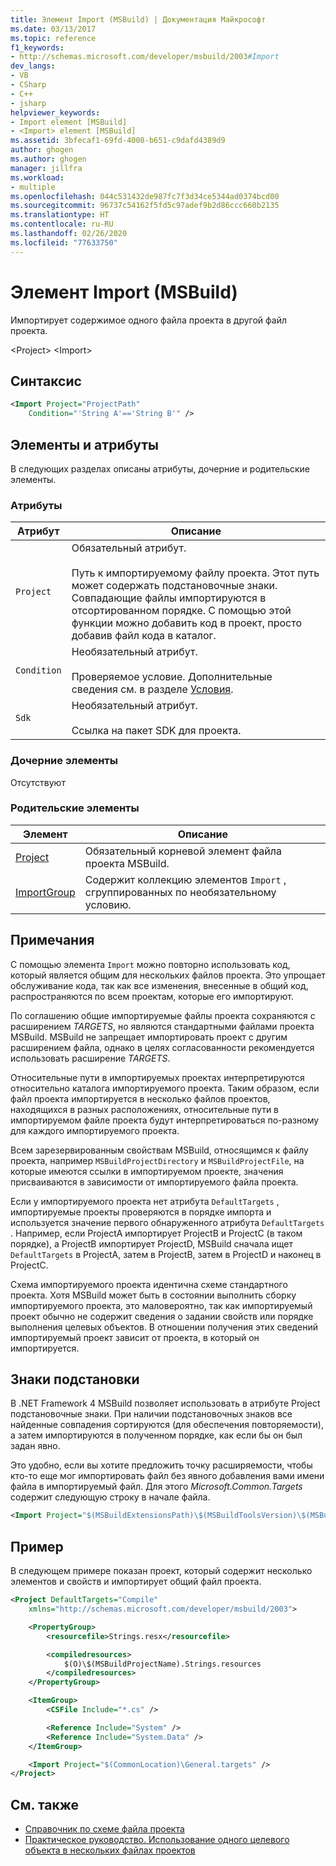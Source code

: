 ```yaml
---
title: Элемент Import (MSBuild) | Документация Майкрософт
ms.date: 03/13/2017
ms.topic: reference
f1_keywords:
- http://schemas.microsoft.com/developer/msbuild/2003#Import
dev_langs:
- VB
- CSharp
- C++
- jsharp
helpviewer_keywords:
- Import element [MSBuild]
- <Import> element [MSBuild]
ms.assetid: 3bfecaf1-69fd-4008-b651-c9dafd4389d9
author: ghogen
ms.author: ghogen
manager: jillfra
ms.workload:
- multiple
ms.openlocfilehash: 044c531432de987fc7f3d34ce5344ad0374bcd00
ms.sourcegitcommit: 96737c54162f5fd5c97adef9b2d86ccc660b2135
ms.translationtype: HT
ms.contentlocale: ru-RU
ms.lasthandoff: 02/26/2020
ms.locfileid: "77633750"
---
```

# <a name="import-element-msbuild"></a>Элемент Import (MSBuild)

Импортирует содержимое одного файла проекта в другой файл проекта.

\<Project> \<Import>

## <a name="syntax"></a>Синтаксис

```xml
<Import Project="ProjectPath"
    Condition="'String A'=='String B'" />
```

## <a name="attributes-and-elements"></a>Элементы и атрибуты

 В следующих разделах описаны атрибуты, дочерние и родительские элементы.

### <a name="attributes"></a>Атрибуты

|Атрибут|Описание|
|---------------|-----------------|
|`Project`|Обязательный атрибут.<br /><br /> Путь к импортируемому файлу проекта. Этот путь может содержать подстановочные знаки. Совпадающие файлы импортируются в отсортированном порядке. С помощью этой функции можно добавить код в проект, просто добавив файл кода в каталог.|
|`Condition`|Необязательный атрибут.<br /><br /> Проверяемое условие. Дополнительные сведения см. в разделе [Условия](../msbuild/msbuild-conditions.md).|
|`Sdk`| Необязательный атрибут.<br /><br /> Ссылка на пакет SDK для проекта.|

### <a name="child-elements"></a>Дочерние элементы

 Отсутствуют

### <a name="parent-elements"></a>Родительские элементы

| Элемент | Описание |
| - | - |
| [Project](../msbuild/project-element-msbuild.md) | Обязательный корневой элемент файла проекта MSBuild. |
| [ImportGroup](../msbuild/importgroup-element.md) | Содержит коллекцию элементов `Import` , сгруппированных по необязательному условию. |

## <a name="remarks"></a>Примечания

 С помощью элемента `Import` можно повторно использовать код, который является общим для нескольких файлов проекта. Это упрощает обслуживание кода, так как все изменения, внесенные в общий код, распространяются по всем проектам, которые его импортируют.

 По соглашению общие импортируемые файлы проекта сохраняются с расширением *TARGETS*, но являются стандартными файлами проекта MSBuild. MSBuild не запрещает импортировать проект с другим расширением файла, однако в целях согласованности рекомендуется использовать расширение *TARGETS*.

 Относительные пути в импортируемых проектах интерпретируются относительно каталога импортируемого проекта. Таким образом, если файл проекта импортируется в несколько файлов проектов, находящихся в разных расположениях, относительные пути в импортируемом файле проекта будут интерпретироваться по-разному для каждого импортируемого проекта.

 Всем зарезервированным свойствам MSBuild, относящимся к файлу проекта, например `MSBuildProjectDirectory` и `MSBuildProjectFile`, на которые имеются ссылки в импортируемом проекте, значения присваиваются в зависимости от импортируемого файла проекта.

 Если у импортируемого проекта нет атрибута `DefaultTargets` , импортируемые проекты проверяются в порядке импорта и используется значение первого обнаруженного атрибута `DefaultTargets` . Например, если ProjectA импортирует ProjectB и ProjectC (в таком порядке), а ProjectB импортирует ProjectD, MSBuild сначала ищет `DefaultTargets` в ProjectA, затем в ProjectB, затем в ProjectD и наконец в ProjectC.

 Схема импортируемого проекта идентична схеме стандартного проекта. Хотя MSBuild может быть в состоянии выполнить сборку импортируемого проекта, это маловероятно, так как импортируемый проект обычно не содержит сведения о задании свойств или порядке выполнения целевых объектов. В отношении получения этих сведений импортируемый проект зависит от проекта, в который он импортируется.

## <a name="wildcards"></a>Знаки подстановки

 В .NET Framework 4 MSBuild позволяет использовать в атрибуте Project подстановочные знаки. При наличии подстановочных знаков все найденные совпадения сортируются (для обеспечения повторяемости), а затем импортируются в полученном порядке, как если бы он был задан явно.

 Это удобно, если вы хотите предложить точку расширяемости, чтобы кто-то еще мог импортировать файл без явного добавления вами имени файла в импортируемый файл. Для этого *Microsoft.Common.Targets* содержит следующую строку в начале файла.

```xml
<Import Project="$(MSBuildExtensionsPath)\$(MSBuildToolsVersion)\$(MSBuildThisFile)\ImportBefore\*" Condition="'$(ImportByWildcardBeforeMicrosoftCommonTargets)' == 'true' and exists('$(MSBuildExtensionsPath)\$(MSBuildToolsVersion)\$(MSBuildThisFile)\ImportBefore')"/>
```

## <a name="example"></a>Пример

 В следующем примере показан проект, который содержит несколько элементов и свойств и импортирует общий файл проекта.

```xml
<Project DefaultTargets="Compile"
    xmlns="http://schemas.microsoft.com/developer/msbuild/2003">

    <PropertyGroup>
        <resourcefile>Strings.resx</resourcefile>

        <compiledresources>
            $(O)\$(MSBuildProjectName).Strings.resources
        </compiledresources>
    </PropertyGroup>

    <ItemGroup>
        <CSFile Include="*.cs" />

        <Reference Include="System" />
        <Reference Include="System.Data" />
    </ItemGroup>

    <Import Project="$(CommonLocation)\General.targets" />
</Project>
```

## <a name="see-also"></a>См. также

- [Справочник по схеме файла проекта](../msbuild/msbuild-project-file-schema-reference.md)
- [Практическое руководство. Использование одного целевого объекта в нескольких файлах проектов](../msbuild/how-to-use-the-same-target-in-multiple-project-files.md)
